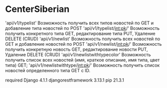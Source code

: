 # CenterSiberian
'api/v1/typelist' Возможность получить всех типов новостей по GET и добавление типа новостей по POST
'api/v1/typelist/<int:pk>/' Возможность получить конкретного типа GET, редактирование типа PUT, Удаление DELETE  (CRUD)
'api/v1/newlist' Возможность получить всех новостей по GET и добавление новостей по POST
'api/v1/newlist/<int:pk>/' Возможность получить конкретную новость GET, редактирование новости PUT, Удаление DELETE (CRUD)
'api/v1/newlistwithtypecolor' Возможность получить список всех новостей (имя, краткое описание, имя типа, цвет типа) GET;
'api/v1/newlistwithtype/<int:pk>/' Возможность получить список новостей определенного типа GET с ID.

required
Django              4.1.1
djangorestframework 3.13.1
pip                 21.3.1
